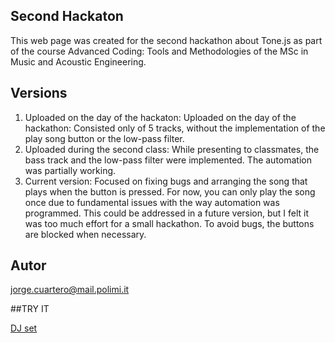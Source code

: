 ## Second Hackaton
This web page was created for the second hackathon about Tone.js as part of the course Advanced Coding: Tools and Methodologies of the MSc in Music and Acoustic Engineering.

## Versions
1. Uploaded on the day of the hackaton: Uploaded on the day of the hackathon: Consisted only of 5 tracks, without the implementation of the play song button or the low-pass filter.
2. Uploaded during the second class: While presenting to classmates, the bass track and the low-pass filter were implemented. The automation was partially working.
3. Current version: Focused on fixing bugs and arranging the song that plays when the button is pressed. For now, you can only play the song once due to fundamental issues with the way automation was programmed. This could be addressed in a future version, but I felt it was too much effort for a small hackathon. To avoid bugs, the buttons are blocked when necessary.
## Autor
jorge.cuartero@mail.polimi.it

##TRY IT

[DJ set](https://pepebocio.github.io/Second_Hackaton/)
